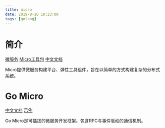 ```yaml
---
title: micro
date: 2019-8-10 10:23:00
tags: [golang]
---
```


# 简介

[微服务](https://micro.mu/blog/2016/03/17/introduction.html)
[Micro工具包](https://micro.mu/blog/2016/04/18/micro-architecture.html)
[中文文档](https://micro.mu/docs/cn/index.html)

Micro提供微服务构建平台、弹性工具组件，旨在以简单的方式构建复杂的分布式系统。


# Go Micro

[中文文档](https://micro.mu/docs/cn/go-micro.html)
[示例](https://github.com/micro/examples)

Go Micro是可插拔的微服务开发框架。包含RPC与事件驱动的通信机制。
